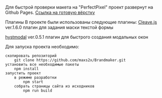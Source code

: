 Для быстрой проверки макета на "PerfectPixel" проект развернут на Github Pages. [Ссылка на готовую вёрстку](https://maxs2x.github.io/Brandmaker/dist/index.html)

Плагины
В проекте были использованы следующие плагины:
    [Cleave.js](https://nosir.github.io/cleave.js/) ver.1.6.0 плагин для задания маски текстой формы

   [hystmodal](https://www.npmjs.com/package/hystmodal) ver.0.5.1 плагин для быстрого создания модальных окон


Для запуска проекта необходимо:

    скопировать репозиторий
        git clone https://github.com/maxs2x/Brandmaker.git
    установить все необходимые пакеты
        npm install
    запустить проект
        в режиме разработки
            npm start
        собрать страницы сайта из исходников
            npm run build